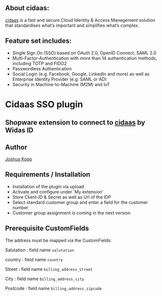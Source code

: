 ## About cidaas:
[cidaas](https://www.cidaas.com)
 is a fast and secure Cloud Identity & Access Management solution that standardises what’s important and simplifies what’s complex.

## Feature set includes:
* Single Sign On (SSO) based on OAuth 2.0, OpenID Connect, SAML 2.0 
* Multi-Factor-Authentication with more than 14 authentication methods, including TOTP and FIDO2 
* Passwordless Authentication 
* Social Login (e.g. Facebook, Google, LinkedIn and more) as well as Enterprise Identity Provider (e.g. SAML or AD) 
* Security in Machine-to-Machine (M2M) and IoT

# Cidaas SSO plugin

## Shopware extension to connect to [cidaas](https://www.cidaas.com) by Widas ID

## Author

[Joshua Kopp](mailto:me@joshuakopp.de?subject=Shopware-Plugin-Cidaas)

## Requirements / Installation

- Installation of the plugin via upload
- Activate and configure under 'My extension'
- Store Client-ID & Secret as well as Url of the IDP
- Select standard customer group and enter a field for the customer number
- Customer group assignment is coming in the next version

## Prerequisite CustomFields

The address must be mapped via the CustomFields:

Salutation
: field name `salutation`

country
: field name `country`

Street
: field name `billing_address_street`

City
: field name `billing_address_city`

Postcode
: field name `billing_address_zipcode`
